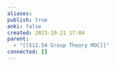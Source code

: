 ```yaml
---
aliases: 
publish: true
anki: false
created: 2023-10-21 17:04
parent:
  - "[[512.54 Group Theory MOC]]"
connected: []
---
```
















